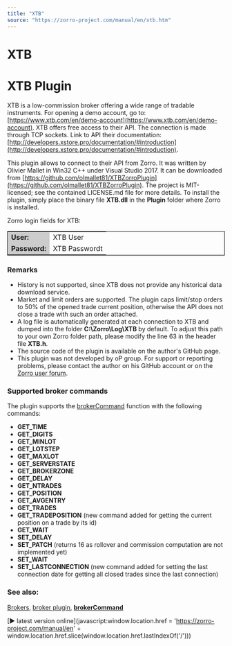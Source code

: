 ```yaml
---
title: "XTB"
source: "https://zorro-project.com/manual/en/xtb.htm"
---
```


# XTB

# XTB Plugin

XTB is a low-commission broker offering a wide range of tradable instruments. For opening a demo account, go to: [https://www.xtb.com/en/demo-account](https://www.xtb.com/en/demo-account). XTB offers free access to their API. The connection is made through TCP sockets. Link to API their documentation: [http://developers.xstore.pro/documentation/#introduction](http://developers.xstore.pro/documentation/#introduction).  
  
This plugin allows to connect to their API from Zorro. It was written by Olivier Mallet in Win32 C++ under Visual Studio 2017. It can be downloaded from [https://github.com/olmallet81/XTBZorroPlugin](https://github.com/olmallet81/XTBZorroPlugin). The project is MIT-licensed; see the contained LICENSE.md file for more details. To install the plugin, simply place the binary file **XTB.dll** in the **Plugin** folder where Zorro is installed.

Zorro login fields for XTB:

<table style="border: 1px solid #000000"><tbody><tr><td style="background-color: #CCCCCC"><strong>User:</strong></td><td>XTB User</td></tr><tr><td style="background-color: #CCCCCC; height: 20px;"><strong>Password:</strong></td><td style="height: 20px">XTB Passwordt</td></tr></tbody></table>

### Remarks

*   History is not supported, since XTB does not provide any historical data download service.
*   Market and limit orders are supported. The plugin caps limit/stop orders to 50% of the opened trade current position, otherwise the API does not close a trade with such an order attached.
*   A log file is automatically generated at each connection to XTB and dumped into the folder **C:\\Zorro\\Log\\XTB** by default. To adjust this path to your own Zorro folder path, please modify the line 63 in the header file **XTB.h**.
*   The source code of the plugin is available on the author's GitHub page.
*   This plugin was not developed by oP group. For support or reporting problems, please contact the author on his GitHub account or on the [Zorro user forum](http://www.opserver.de/ubb7/ubbthreads.php?ubb=showflat&Number=465410#Post465410).

### Supported broker commands

The plugin supports the [brokerCommand](113_brokerCommand.md) function with the following commands:

*   **GET\_TIME**
*   **GET\_DIGITS**
*   **GET\_MINLOT**
*   **GET\_LOTSTEP**
*   **GET\_MAXLOT**
*   **GET\_SERVERSTATE**
*   **GET\_BROKERZONE**
*   **GET\_DELAY**
*   **GET\_NTRADES**
*   **GET\_POSITION**
*   **GET\_AVGENTRY**
*   **GET\_TRADES**
*   **GET\_TRADEPOSITION** (new command added for getting the current position on a trade by its id)
*   **GET\_WAIT**
*   **SET\_DELAY**
*   **SET\_PATCH** (returns 16 as rollover and commission computation are not implemented yet)
*   **SET\_WAIT**
*   **SET\_LASTCONNECTION** (new command added for setting the last connection date for getting all closed trades since the last connection)

### See also:

[Brokers](214_Brokers_Data_Feeds.md), [broker plugin](brokerplugin.md), **[brokerCommand](113_brokerCommand.md)**

[► latest version online](javascript:window.location.href = 'https://zorro-project.com/manual/en' + window.location.href.slice\(window.location.href.lastIndexOf\('/'\)\))